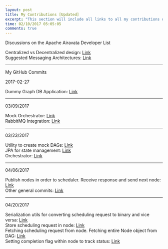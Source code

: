 ```yaml
---
layout: post
title: My Contributions [Updated]
excerpt: "This section will include all links to all my contributions on dev list and github. Please link on the above link."
time: 02/10/2017 05:05:05
comments: true
---
```

Discussions on the Apache Airavata Developer List    
       
Centralized vs Decentralized design: [Link](http://mail-archives.apache.org/mod_mbox/airavata-dev/201702.mbox/%3C1486540778191.46077%40indiana.edu%3E)    
Suggested Messaging Architectures: [Link](http://mail-archives.apache.org/mod_mbox/airavata-dev/201702.mbox/%3C1486103917127.67213%40indiana.edu%3E)

---
My GitHub Commits   

2017-02-27     

Dummy Graph DB Application: [Link](https://github.com/airavata-courses/spring17-workload-management/commit/f590293fd0b7609e76772a9a389375a1480abcbf)

---
03/09/2017     
     
Mock Orchestrator:  [Link](https://github.com/airavata-courses/spring17-workload-management/commit/fda7f3180647676c1ad0bebaa7b346eea26117c0)     
RabbitMQ Integration: [Link](https://github.com/airavata-courses/spring17-workload-management/commit/3144b5a0ca0314cecfcb23d308807cd82592a9ca)    

---
03/23/2017    
    
Utility to create mock DAGs: [Link](https://github.com/airavata-courses/spring17-workload-management/commit/de98512c7d124379488a3a3dfc5beaebd2db3951)     
JPA for state management: [Link](https://github.com/airavata-courses/spring17-workload-management/commit/c0b19943b7f089e2439ae1210ceec2a2c8b8efe3)    
Orchestrator: [Link](https://github.com/airavata-courses/spring17-workload-management/commit/7ac56a971e6a85146ad2273d630c4770b32a17f8) 

---
04/06/2017
     
Publish nodes in order to scheduler. Receive response and send next node: [Link](https://github.com/airavata-courses/spring17-workload-management/commit/37db1f413b42f00b18f772199c188306ec78ffd2)    
Other general commits: [Link](https://github.com/airavata-courses/spring17-workload-management/commits/develop)

---
04/20/2017     

Serialization utils for converting scheduling request to binary and vice versa: [Link](https://github.com/airavata-courses/spring17-workload-management/commit/708669d64fd7b3f8a15d6b43d3ceb7e82581a332)    
Store scheduling request in node: [Link](https://github.com/airavata-courses/spring17-workload-management/commit/168bb92fe0b5c4e733dfc9a42074f0db7ab33215)    
Fetching scheduling request from node. Fetching entire Node object from DAG: [Link](https://github.com/airavata-courses/spring17-workload-management/commit/9c4c140306bf1de889ac8d379dffcd409fde97eb)    
Setting completion flag within node to track status: [Link](https://github.com/airavata-courses/spring17-workload-management/commit/decdd3288595f3631ee715d95512f703880e54df) 




     

